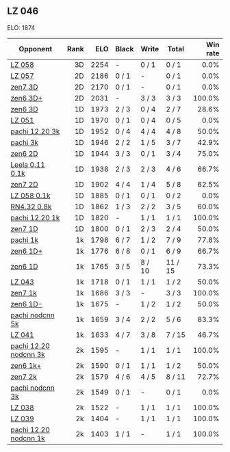 ## LZ 046 ##

ELO: 1874

Opponent | Rank | ELO | Black | Write | Total | Win rate
---------|-----:|----:|-------|-------|-------|-------:
[LZ 058](LZ%20058.md) | 3D | 2254 | - | 0 / 1 | 0 / 1 | 0.0%
[LZ 057](LZ%20057.md) | 2D | 2186 | 0 / 1 | - | 0 / 1 | 0.0%
[zen7 3D](zen7%203D.md) | 2D | 2170 | 0 / 1 | - | 0 / 1 | 0.0%
[zen6 3D+](zen6%203D+.md) | 2D | 2031 | - | 3 / 3 | 3 / 3 | 100.0%
[zen6 3D](zen6%203D.md) | 1D | 1973 | 2 / 3 | 0 / 4 | 2 / 7 | 28.6%
[LZ 051](LZ%20051.md) | 1D | 1970 | 0 / 1 | 0 / 4 | 0 / 5 | 0.0%
[pachi 12.20 3k](pachi%2012.20%203k.md) | 1D | 1952 | 0 / 4 | 4 / 4 | 4 / 8 | 50.0%
[pachi 3k](pachi%203k.md) | 1D | 1946 | 2 / 2 | 1 / 5 | 3 / 7 | 42.9%
[zen6 2D](zen6%202D.md) | 1D | 1944 | 3 / 3 | 0 / 1 | 3 / 4 | 75.0%
[Leela 0.11 0.1k](Leela%200.11%200.1k.md) | 1D | 1938 | 2 / 3 | 2 / 3 | 4 / 6 | 66.7%
[zen7 2D](zen7%202D.md) | 1D | 1902 | 4 / 4 | 1 / 4 | 5 / 8 | 62.5%
[LZ 058 0.1k](LZ%20058%200.1k.md) | 1D | 1885 | 0 / 1 | 0 / 1 | 0 / 2 | 0.0%
[RN4.32 0.8k](RN4.32%200.8k.md) | 1D | 1862 | 1 / 3 | 2 / 2 | 3 / 5 | 60.0%
[pachi 12.20 1k](pachi%2012.20%201k.md) | 1D | 1820 | - | 1 / 1 | 1 / 1 | 100.0%
[zen7 1D](zen7%201D.md) | 1D | 1800 | 0 / 1 | 2 / 3 | 2 / 4 | 50.0%
[pachi 1k](pachi%201k.md) | 1k | 1798 | 6 / 7 | 1 / 2 | 7 / 9 | 77.8%
[zen6 1D+](zen6%201D+.md) | 1k | 1776 | 6 / 8 | 0 / 1 | 6 / 9 | 66.7%
[zen6 1D](zen6%201D.md) | 1k | 1765 | 3 / 5 | 8 / 10 | 11 / 15 | 73.3%
[LZ 043](LZ%20043.md) | 1k | 1718 | 0 / 1 | 1 / 1 | 1 / 2 | 50.0%
[zen7 1k](zen7%201k.md) | 1k | 1686 | 3 / 3 | - | 3 / 3 | 100.0%
[zen6 1D-](zen6%201D-.md) | 1k | 1675 | - | 1 / 2 | 1 / 2 | 50.0%
[pachi nodcnn 5k](pachi%20nodcnn%205k.md) | 1k | 1659 | 3 / 4 | 2 / 2 | 5 / 6 | 83.3%
[LZ 041](LZ%20041.md) | 1k | 1633 | 4 / 7 | 3 / 8 | 7 / 15 | 46.7%
[pachi 12.20 nodcnn 3k](pachi%2012.20%20nodcnn%203k.md) | 2k | 1595 | - | 1 / 1 | 1 / 1 | 100.0%
[zen6 1k+](zen6%201k+.md) | 2k | 1590 | 0 / 1 | 1 / 1 | 1 / 2 | 50.0%
[zen7 2k](zen7%202k.md) | 2k | 1579 | 4 / 6 | 4 / 5 | 8 / 11 | 72.7%
[pachi nodcnn 3k](pachi%20nodcnn%203k.md) | 2k | 1549 | 0 / 1 | - | 0 / 1 | 0.0%
[LZ 038](LZ%20038.md) | 2k | 1522 | - | 1 / 1 | 1 / 1 | 100.0%
[LZ 039](LZ%20039.md) | 2k | 1404 | - | 1 / 1 | 1 / 1 | 100.0%
[pachi 12.20 nodcnn 1k](pachi%2012.20%20nodcnn%201k.md) | 2k | 1403 | 1 / 1 | - | 1 / 1 | 100.0%
